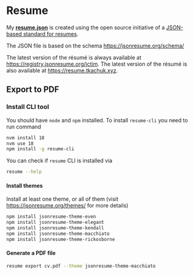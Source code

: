 # Resume

My **[resume.json](resume.json)** is created using the open source initiative of
a [JSON-based standard for resumes](https://jsonresume.org/).

The JSON file is based on the schema https://jsonresume.org/schema/

The latest version of the résumé is always available at https://registry.jsonresume.org/jctim.
The latest version of the résumé is also available at https://resume.tkachuk.xyz.

## Export to PDF

### Install CLI tool

You should have `node` and `npm` installed.
To install `resume-cli` you need to run command

```bash
nvm install 18
nvm use 18
npm install -g resume-cli
```

You can check if `resume` CLI is installed via

```bash
resume --help
````

#### Install themes

Install at least one theme, or all of them (visit https://jsonresume.org/themes/ for more details)

```bash
npm install jsonresume-theme-even
npm install jsonresume-theme-elegant
npm install jsonresume-theme-kendall
npm install jsonresume-theme-macchiato
npm install jsonresume-theme-rickosborne
```

#### Generate a PDF file

```bash
resume export cv.pdf --theme jsonresume-theme-macchiato
```

